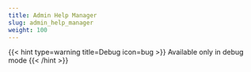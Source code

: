 ```yaml
---
title: Admin Help Manager
slug: admin_help_manager
weight: 100
---
```


{{< hint type=warning title=Debug icon=bug >}} Available only in debug mode {{< /hint >}}